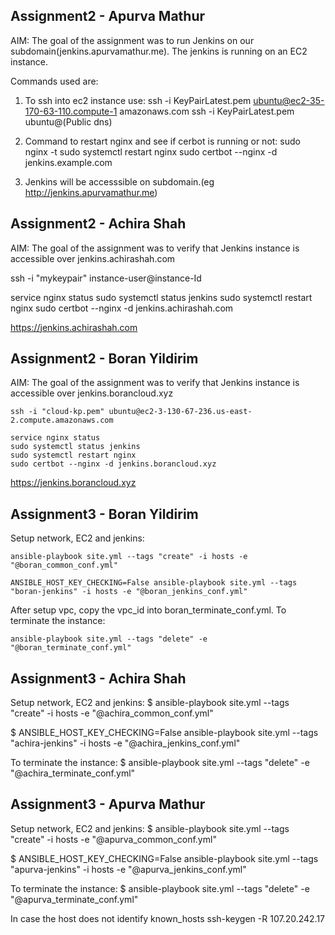 ## Assignment2 - Apurva Mathur
AIM: The goal of the assignment was to run Jenkins on our subdomain(jenkins.apurvamathur.me). The jenkins is running on an EC2 instance.

Commands used are:
1. To ssh into ec2 instance use:
ssh -i KeyPairLatest.pem ubuntu@ec2-35-170-63-110.compute-1 amazonaws.com
ssh -i KeyPairLatest.pem ubuntu@(Public dns)

2. Command to restart nginx and see if cerbot is running or not:
sudo nginx -t
sudo systemctl restart nginx
sudo certbot --nginx -d jenkins.example.com

3. Jenkins will be accesssible on subdomain.(eg http://jenkins.apurvamathur.me)


## Assignment2 - Achira Shah
AIM: The goal of the assignment was to verify that Jenkins instance is accessible over jenkins.achirashah.com

ssh -i "mykeypair" instance-user@instance-Id

service nginx status
sudo systemctl status jenkins
sudo systemctl restart nginx
sudo certbot --nginx -d jenkins.achirashah.com

https://jenkins.achirashah.com


## Assignment2 - Boran Yildirim
AIM: The goal of the assignment was to verify that Jenkins instance is accessible over jenkins.borancloud.xyz

```
ssh -i "cloud-kp.pem" ubuntu@ec2-3-130-67-236.us-east-2.compute.amazonaws.com
```

```
service nginx status
sudo systemctl status jenkins
sudo systemctl restart nginx
sudo certbot --nginx -d jenkins.borancloud.xyz
```

https://jenkins.borancloud.xyz

## Assignment3 - Boran Yildirim

Setup network, EC2 and jenkins:
```
ansible-playbook site.yml --tags "create" -i hosts -e "@boran_common_conf.yml"

ANSIBLE_HOST_KEY_CHECKING=False ansible-playbook site.yml --tags "boran-jenkins" -i hosts -e "@boran_jenkins_conf.yml"
```

After setup vpc, copy the vpc_id into boran_terminate_conf.yml.
To terminate the instance:
```
ansible-playbook site.yml --tags "delete" -e "@boran_terminate_conf.yml"
```

## Assignment3 - Achira Shah

Setup network, EC2 and jenkins:
$ ansible-playbook site.yml --tags "create" -i hosts -e "@achira_common_conf.yml"

$ ANSIBLE_HOST_KEY_CHECKING=False ansible-playbook site.yml --tags "achira-jenkins" -i hosts -e "@achira_jenkins_conf.yml"

To terminate the instance:
$ ansible-playbook site.yml --tags "delete" -e "@achira_terminate_conf.yml"

## Assignment3 - Apurva Mathur

Setup network, EC2 and jenkins:
$ ansible-playbook site.yml --tags "create" -i hosts -e "@apurva_common_conf.yml"

$ ANSIBLE_HOST_KEY_CHECKING=False ansible-playbook site.yml --tags "apurva-jenkins" -i hosts -e "@apurva_jenkins_conf.yml"

To terminate the instance:
$ ansible-playbook site.yml --tags "delete" -e "@apurva_terminate_conf.yml"

In case the host does not identify known_hosts
ssh-keygen -R 107.20.242.17



